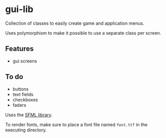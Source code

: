 gui-lib
=======

Collection of classes to easily create game and application menus.

Uses polymorphism to make it possible to use a separate class per screen.

Features
--------
- gui screens

To do
-----
- buttons
- text fields
- checkboxes
- faders

Uses the [SFML library](http://sfml-dev.org).

To render fonts, make sure to place a font file named `font.ttf` in the executing directory.

